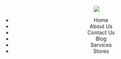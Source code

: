 <!DOCTYPE html>
<html>
<head>
	<title>Empty</title>
</head>
<body>
<header>
	<section class="header_sec">
		<div class="container">
			<div class="nav_box">
				<div class="logo">
					<a href="#">
						<img src="assets/images/.png">
					</a>
				</div>
				<div class="main_menu">
					<ul>
						<li>Home</li>
						<li>About Us</li>
						<li>Contact Us</li>
						<li>Blog</li>
						<li>Services</li>
						<li>Stores</li>
					</ul>
				</div>
			</div>
		</div>
	</section>
</header>
</body>
</html>
